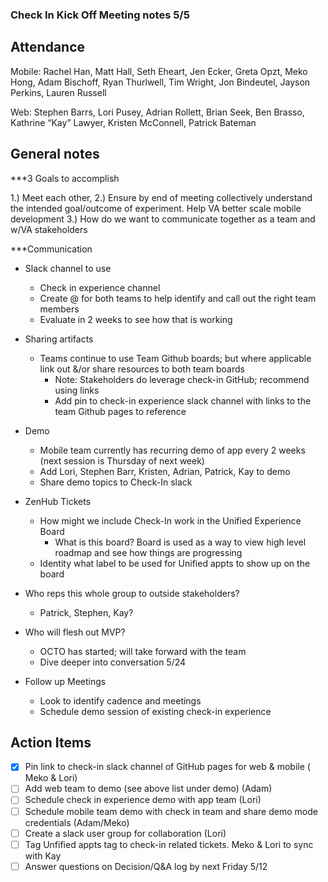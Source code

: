 
### Check In Kick Off Meeting notes 5/5

## Attendance

Mobile: Rachel Han, Matt Hall, Seth Eheart, Jen Ecker, Greta Opzt, Meko Hong, Adam Bischoff, Ryan Thurlwell, Tim Wright, Jon Bindeutel, Jayson Perkins, Lauren Russell

Web: Stephen Barrs, Lori Pusey, Adrian Rollett, Brian Seek, Ben Brasso, Kathrine “Kay” Lawyer, Kristen McConnell, Patrick Bateman 

## General notes

***3 Goals to accomplish

1.) Meet each other, 
2.) Ensure by end of meeting collectively understand the intended goal/outcome of experiment.  Help VA better scale mobile development
3.) How do we want to communicate together as a team and w/VA stakeholders

***Communication

* Slack channel to use
  * Check in experience channel
  * Create @ for both teams to help identify and call out the right team members
  * Evaluate in 2 weeks to see how that is working

* Sharing artifacts
  * Teams continue to use Team Github boards; but where applicable link out &/or share resources to both team boards
    * Note: Stakeholders do leverage check-in GitHub; recommend using links
    * Add pin to check-in experience slack channel with links to the team Github pages to reference

* Demo
  * Mobile team currently has recurring demo of app every 2 weeks (next session is Thursday of next week)
  * Add Lori, Stephen Barr, Kristen, Adrian, Patrick, Kay to demo 
  * Share demo topics to Check-In slack 

* ZenHub Tickets
  * How might we include Check-In work in the Unified Experience Board
    * What is this board?  Board is used as a way to view high level roadmap and see how things are progressing
  * Identity what label to be used for Unified appts to show up on the board

* Who reps this whole group to outside stakeholders?
  * Patrick, Stephen, Kay?

* Who will flesh out MVP? 
    * OCTO has started; will take forward with the team
    * Dive deeper into conversation 5/24
 

* Follow up Meetings
  * Look to identify cadence and meetings
  * Schedule demo session of existing check-in experience

## Action Items
- [X] Pin link to check-in slack channel of GitHub pages for web & mobile ( Meko & Lori)
- [ ] Add web team to demo (see above list under demo) (Adam)
- [ ] Schedule check in experience demo with app team (Lori)
- [ ] Schedule mobile team demo with check in team and share demo mode credentials (Adam/Meko)
- [ ] Create a slack user group for collaboration (Lori)
- [ ] Tag Unfified appts tag to check-in related tickets.  Meko & Lori to sync with Kay
- [ ] Answer questions on Decision/Q&A log by next Friday 5/12
